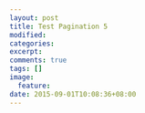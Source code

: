 ```yaml
---
layout: post
title: Test Pagination 5
modified:
categories: 
excerpt:
comments: true
tags: []
image:
  feature:
date: 2015-09-01T10:08:36+08:00
---
```




